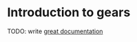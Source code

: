# Introduction to gears

TODO: write [great documentation](http://jacobian.org/writing/what-to-write/)
